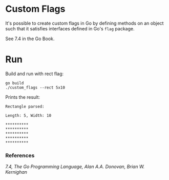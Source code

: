 # Custom Flags

It's possible to create custom flags in Go by defining methods on
an object such that it satisfies interfaces defined in Go's `flag` package.

See 7.4 in the Go Book. 

# Run

Build and run with rect flag:

```
go build
./custom_flags --rect 5x10
```

Prints the result:

```
Rectangle parsed:

Length: 5, Width: 10

**********
**********
**********
**********
**********
```

### References
_7.4, The Go Programming Language, Alan A.A. Donovan, Brian W. Kernighan_
